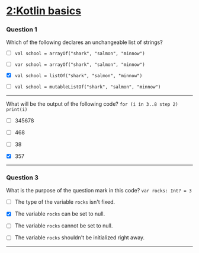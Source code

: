 # [ 2:Kotlin basics](https://developer.android.com/codelabs/kotlin-bootcamp-basics)

### **Question 1**

Which of the following declares an unchangeable list of strings?

- [ ] `val school = arrayOf("shark", "salmon", "minnow")`

- [ ]  `var school = arrayOf("shark", "salmon", "minnow")`

- [x]  `val school = listOf("shark", "salmon", "minnow")`

- [ ]  `val school = mutableListOf("shark", "salmon", "minnow")`

<hr/>

What will be the output of the following code? `for (i in 3..8 step 2) print(i)`

- [ ]  345678

- [ ]  468

- [ ] 38

- [x]  357

<hr/>

### **Question 3**

What is the purpose of the question mark in this code? `var rocks: Int? = 3`

- [ ]  The type of the variable `rocks` isn't fixed.

- [x]  The variable `rocks` can be set to null.

- [ ]  The variable `rocks` cannot be set to null.

- [ ]  The variable `rocks` shouldn't be initialized right away.

<hr/>

